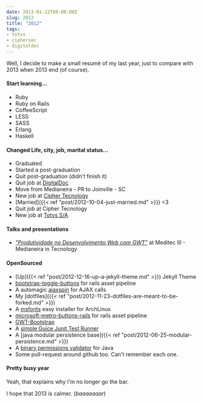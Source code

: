 ```yaml
---
date: 2013-01-12T00:00:00Z
slug: 2012
title: "2012"
tags:
- totvs
- ciphersec
- digitaldoc
---
```


Well, I decide to make a small resumè of my last year, just to compare with 2013
when 2013 end (of course).

#### Start learning...

- Ruby
- Ruby on Rails
- CoffeeScript
- LESS
- SASS
- Erlang
- Haskell

#### Changed Life, city, job, marital status...

- Graduated
- Started a post-graduation
- Quit post-graduation (didn't finish it)
- Quit job at [DigitalDoc](http://digitaldoc.com.br)
- Move from Medianeira - PR to Joinville - SC
- New job at [Cipher Tecnology](http://www.cipher.com)
- [Married]({{< ref "post/2012-10-04-just-married.md" >}}) <3
- Quit job at Cipher Tecnology
- New job at [Totvs S/A](http://www.totvs.com)

#### Talks and presentations

- [_"Produtividade no Desenvolvimento Web com GWT"_](https://github.com/caarlos0/meditec)
  at Meditec III - Medianeira in Tecnology

#### OpenSourced

- [Up]({{< ref "post/2012-12-16-up-a-jekyll-theme.md" >}}) Jekyll Theme
- [bootstrap-toggle-buttons](https://github.com/caarlos0/rails-bootstrap-toggle-buttons)
  for rails asset pipeline
- A automagic [ajaxspin](https://github.com/caarlos0/ajaxspin) for AJAX calls
- My [dotfiles]({{< ref "post/2012-11-23-dotfiles-are-meant-to-be-forked.md" >}})
- A [msfonts](https://github.com/caarlos0/msfonts) easy installer for ArchLinux
- [microsoft-metro-buttons-rails](https://github.com/caarlos0/css3-microsoft-metro-buttons-rails)
  for rails asset pipeline
- [GWT-Bootstrap](http://gwtbootstrap.github.com/)
- A [simple Guice Junit Test Runner](https://github.com/caarlos0/gunit)
- A [java modular persistence base]({{< ref "post/2012-06-25-modular-persistence.md" >}})
- A [binary permissions validator](https://github.com/caarlos0/lila) for Java
- Some pull-request around github too. Can't remember each one.

#### Pretty busy year

Yeah, that explains why I'm no longer go the bar.

I hope that 2013 is calmer. (_baaaaaaar_)
